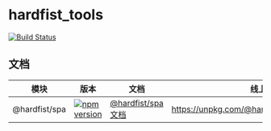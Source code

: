 # hardfist_tools
<p >
  <a href="https://circleci.com/gh/hardfist/hardfist_tools/tree/master"><img src="https://img.shields.io/circleci/project/github/hardfist/hardfist_tools/master.svg" alt="Build Status"></a>
 </a>
</p>

## 文档
| 模块 | 版本 | 文档| 线上地址
| - | - | - | - |
| @hardfist/spa|  [![npm version](https://img.shields.io/npm/v/@hardfist/spa.svg)](https://www.npmjs.com/package/@hardfist/spa) | [@hardfist/spa文档](https://github.com/hardfist/hardfist_tools/tree/master/packages/spa)| https://unpkg.com/@hardfist/spa/build/index.html |